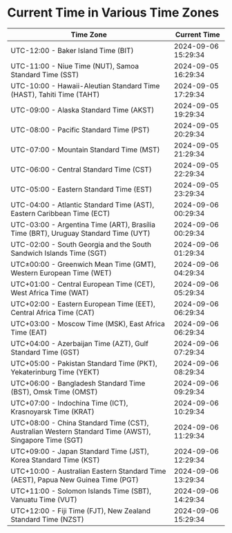 # Current Time in Various Time Zones

| Time Zone | Current Time |
|-----------|--------------|
| UTC-12:00 - Baker Island Time (BIT) | 2024-09-06 15:29:34 |
| UTC-11:00 - Niue Time (NUT), Samoa Standard Time (SST) | 2024-09-05 16:29:34 |
| UTC-10:00 - Hawaii-Aleutian Standard Time (HAST), Tahiti Time (TAHT) | 2024-09-05 17:29:34 |
| UTC-09:00 - Alaska Standard Time (AKST) | 2024-09-05 19:29:34 |
| UTC-08:00 - Pacific Standard Time (PST) | 2024-09-05 20:29:34 |
| UTC-07:00 - Mountain Standard Time (MST) | 2024-09-05 21:29:34 |
| UTC-06:00 - Central Standard Time (CST) | 2024-09-05 22:29:34 |
| UTC-05:00 - Eastern Standard Time (EST) | 2024-09-05 23:29:34 |
| UTC-04:00 - Atlantic Standard Time (AST), Eastern Caribbean Time (ECT) | 2024-09-06 00:29:34 |
| UTC-03:00 - Argentina Time (ART), Brasília Time (BRT), Uruguay Standard Time (UYT) | 2024-09-06 00:29:34 |
| UTC-02:00 - South Georgia and the South Sandwich Islands Time (SGT) | 2024-09-06 01:29:34 |
| UTC±00:00 - Greenwich Mean Time (GMT), Western European Time (WET) | 2024-09-06 04:29:34 |
| UTC+01:00 - Central European Time (CET), West Africa Time (WAT) | 2024-09-06 05:29:34 |
| UTC+02:00 - Eastern European Time (EET), Central Africa Time (CAT) | 2024-09-06 06:29:34 |
| UTC+03:00 - Moscow Time (MSK), East Africa Time (EAT) | 2024-09-06 06:29:34 |
| UTC+04:00 - Azerbaijan Time (AZT), Gulf Standard Time (GST) | 2024-09-06 07:29:34 |
| UTC+05:00 - Pakistan Standard Time (PKT), Yekaterinburg Time (YEKT) | 2024-09-06 08:29:34 |
| UTC+06:00 - Bangladesh Standard Time (BST), Omsk Time (OMST) | 2024-09-06 09:29:34 |
| UTC+07:00 - Indochina Time (ICT), Krasnoyarsk Time (KRAT) | 2024-09-06 10:29:34 |
| UTC+08:00 - China Standard Time (CST), Australian Western Standard Time (AWST), Singapore Time (SGT) | 2024-09-06 11:29:34 |
| UTC+09:00 - Japan Standard Time (JST), Korea Standard Time (KST) | 2024-09-06 12:29:34 |
| UTC+10:00 - Australian Eastern Standard Time (AEST), Papua New Guinea Time (PGT) | 2024-09-06 13:29:34 |
| UTC+11:00 - Solomon Islands Time (SBT), Vanuatu Time (VUT) | 2024-09-06 14:29:34 |
| UTC+12:00 - Fiji Time (FJT), New Zealand Standard Time (NZST) | 2024-09-06 15:29:34 |
